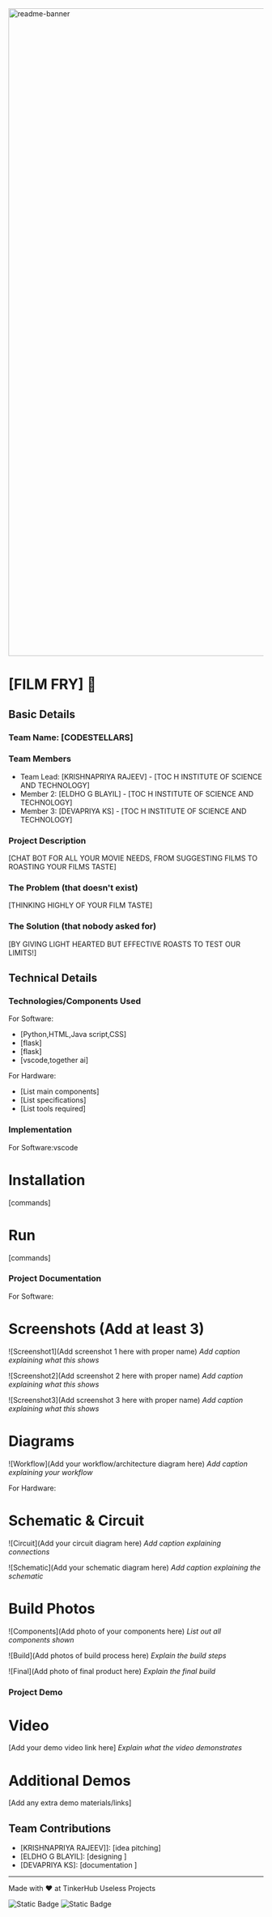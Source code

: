 <img width="1280" alt="readme-banner" src="https://github.com/user-attachments/assets/35332e92-44cb-425b-9dff-27bcf1023c6c">

# [FILM FRY] 🎯


## Basic Details
### Team Name: [CODESTELLARS]


### Team Members
- Team Lead: [KRISHNAPRIYA RAJEEV] - [TOC H INSTITUTE OF SCIENCE AND TECHNOLOGY]
- Member 2: [ELDHO G BLAYIL] - [TOC H INSTITUTE OF SCIENCE AND TECHNOLOGY]
- Member 3: [DEVAPRIYA KS] - [TOC H INSTITUTE OF SCIENCE AND TECHNOLOGY]

### Project Description
[CHAT BOT FOR ALL YOUR MOVIE NEEDS, FROM SUGGESTING FILMS TO ROASTING YOUR FILMS TASTE]

### The Problem (that doesn't exist)
[THINKING HIGHLY OF YOUR FILM TASTE]

### The Solution (that nobody asked for)
[BY GIVING LIGHT HEARTED BUT EFFECTIVE ROASTS TO TEST OUR LIMITS!]

## Technical Details
### Technologies/Components Used
For Software:
- [Python,HTML,Java script,CSS]
- [flask]
- [flask]
- [vscode,together ai]

For Hardware:
- [List main components]
- [List specifications]
- [List tools required]

### Implementation
For Software:vscode
# Installation
[commands]

# Run
[commands]

### Project Documentation
For Software:

# Screenshots (Add at least 3)
![Screenshot1](Add screenshot 1 here with proper name)
*Add caption explaining what this shows*

![Screenshot2](Add screenshot 2 here with proper name)
*Add caption explaining what this shows*

![Screenshot3](Add screenshot 3 here with proper name)
*Add caption explaining what this shows*

# Diagrams
![Workflow](Add your workflow/architecture diagram here)
*Add caption explaining your workflow*

For Hardware:

# Schematic & Circuit
![Circuit](Add your circuit diagram here)
*Add caption explaining connections*

![Schematic](Add your schematic diagram here)
*Add caption explaining the schematic*

# Build Photos
![Components](Add photo of your components here)
*List out all components shown*

![Build](Add photos of build process here)
*Explain the build steps*

![Final](Add photo of final product here)
*Explain the final build*

### Project Demo
# Video
[Add your demo video link here]
*Explain what the video demonstrates*

# Additional Demos
[Add any extra demo materials/links]

## Team Contributions
- [KRISHNAPRIYA RAJEEV]]: [idea pitching]
- [ELDHO G BLAYIL]: [designing ]
- [DEVAPRIYA KS]: [documentation ]

---
Made with ❤️ at TinkerHub Useless Projects 

![Static Badge](https://img.shields.io/badge/TinkerHub-24?color=%23000000&link=https%3A%2F%2Fwww.tinkerhub.org%2F)
![Static Badge](https://img.shields.io/badge/UselessProject--24-24?link=https%3A%2F%2Fwww.tinkerhub.org%2Fevents%2FQ2Q1TQKX6Q%2FUseless%2520Projects)



